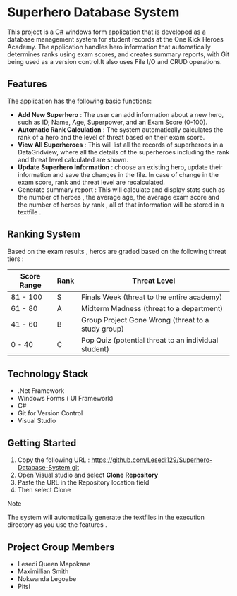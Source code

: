 # Superhero Database System
This project is a C# windows form application that is developed as a database management system for student records at the One Kick Heroes Academy. The application handles hero information that automatically determines ranks using exam scores, and creates summary reports, with Git being used as a version control.It also uses File I/O and CRUD operations. 

## Features

The application has the following basic functions:

- **Add New Superhero** : The user can add information about a new hero, such as ID, Name, Age, Superpower, and an Exam Score (0-100).
- **Automatic Rank Calculation** : The system automatically calculates the rank of a hero and the level of threat based on their  exam score.
- **View All Superheroes** :  This will list all the records of superheroes in a DataGridview, where all the details of the superheroes including the rank and threat level calculated are shown.
- **Update Superhero Information** : choose an existing hero, update their information and save the changes in the file. In case of change in the exam score, rank and threat level are recalculated.
- Generate summary report : This will calculate and display stats such as the number of heroes , the average age, the average exam score and the number of heroes by rank , all of that information will be stored in a textfile .

## Ranking System 

Based on the exam results , heros are graded based on the following threat tiers :

|Score Range | Rank | Threat Level  |
|------------|------|---------------|                           
| 81 - 100   |  S   | Finals Week (threat to the entire academy)|
| 61 - 80    |  A   | Midterm Madness (threat to a department) |
| 41 - 60    |  B   |Group Project Gone Wrong (threat to a study group)|
| 0 - 40     |  C   |Pop Quiz (potential threat to an individual student)|

## Technology Stack

- .Net Framework
- Windows Forms ( UI Framework)
- C# 
- Git for Version Control
- Visual Studio 

## Getting Started 

1. Copy the following URL : https://github.com/Lesedi129/Superhero-Database-System.git
2. Open Visual studio and select **Clone Repository**
3. Paste the URL in the Repository location field
4. Then select Clone
>[!NOTE]
>The system will automatically generate the textfiles in the execution directory as you use the features .

## Project Group Members 

- Lesedi Queen Mapokane 
- Maximillian Smith
- Nokwanda Legoabe
- Pitsi
